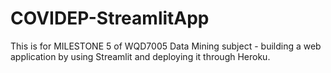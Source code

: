 # COVIDEP-StreamlitApp
This is for MILESTONE 5 of WQD7005 Data Mining subject - building a web application by using Streamlit and deploying it through Heroku.
